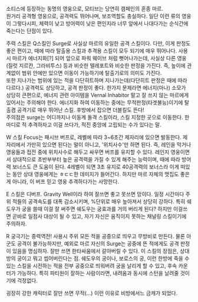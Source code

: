 소티스에 등장하는 동명의 영웅으로, 모티브는 당연히 캠페인의 혼종 마르.  
원거리 공격형 영웅으로, 공격력도 뛰어나며, 보조역할도 충실하다. 일단 이런 류의 영웅이 그렇다시피, 체력이 낮고 방어력이 낮은 편인지라
너무 앞에서 나대다가는 순식간에 죽는다는 단점이 있다.

주력 스킬은 Q스킬인 Surge로 사실상 마르의 유일한 공격 스킬이다. 다만, 이게 판정도 좋은 편이고, 때에 따라 탈출용 스킬과 추격용
스킬이 모두 되기에 매우 뛰어나다. 사용시 마르가 에너지화[?] 되어 앞으로 파워 웨이브 처럼 뻣어나가는데, 사실상 다른 영웅(질럿 지르칸,
그라비투스) 등과 비슷한 텔레포트와 비슷한 판정을 가진다. 즉, 높이에 관계없이 범위 안에만 있으면 이동이 가능하기에 탈출기로의 의미도
가진다.  
또한 지나가는 범위에 있는 적을 다단히트하며 지나가는데(다단히트 판정은 때에 따라 다르다.) 공격력도 상당하고, 공격 판정이 좋다. 한가지
문제라면 에너지(마나) 소모가 상당히 큰편으로, 에너지 관련 아이템을 Vernal Inhabitor 말고 잘 쓰지 않는 마르에게 있어서는
주의해야 한다. 에너지화 하여 이동하는 중에는 무적판정(타겟불능)이기에 탈출겸 공격기로 매우 뛰어난 스킬. 후방에서 잡으면 더블킬도 뜬다!  
주의점은 surge는 어디까지나 이동계 돌격 스킬이라, 스킬 지정한 곳으로 이동한다. 한마디로 적 추격하자고 이걸 쓰다가, 적진 중앙에
고립되는 수가 있다는 말.

W 스킬 Focus는 패시브 버프로, 레벨에 따라 3~6초간 제자리에 있으면 발동한다. 제자리에서 가만히 있으면 된다는 말이 아니고,
'위치사수'만 하면 된다. 즉, 레인을 막거나 영웅들과 접전 중에 위치사수로 해두고 싸우면 버프를 유지할 수 있다. 레인지 영웅이면서
상대적으로 초반부부터 높은 공격력을 가질 수 있게 해주는 능력이며, 때에 따라 방어력 보너스도 큰 도움이 된다. 4레벨이 되면 3초 유지로
40공격력의 보너스라 이게 떠있는 동안 상대 영웅에게는 ㅎㄷㄷ한 데미지가 들어간다. 하지만 마르 자체의 맷집도 좋은게 아니라, 이 버프 믿고
영웅 추격하다가는 사망한다.  

E 스킬은 디버프. Gravity Well이라 하여 잘쓰면 좋고 못쓰면 망이다. 일정 시간마다 주위 적들의 공격속도를 대폭 감소시키며,
%단위로 매우 높아져서 상당히 강하다. 특히 쉐도우가 궁을 쓸때 이걸 잘 써주면 쉐도우는 궁효과를 거의 버리게 된다? 하지만 이걸쓰면 곧바로
일점사 대상이 될 수 있고, 자기 자신은 움직이지 못하는 채널링 스킬이기에 주의하자.  

R 궁극기는 중력역전! 사용시 주위 모든 적을 공중으로 띄우고 무방비로 만든다. 물론 아군도 공격이 불가능하지만, 예외로 마르 자신의
Surge는 공중에 뜬 적에게도 공격 판정이 있음을 명심하자. 잘만 쓰면 한타싸움에서 갈아버릴 수 있다. 이 스킬의 장점은, 상대방의 궁이고
뭐고 씹어버린다는 점. 쉐도우의 궁이나, 보로스의 궁, 이런 한방에 죽을 수 있는 스킬을 시전하는 적을 전부 공중으로 띄워버려 궁을 날리게
할 수 있고, 후속 카운터가 가능하다. 특히 파티원이 잘하는 사람이라면, 내려옴과 동시에 스턴을 날려줄 것이기에 걱정없다.  

굉장히 강한 캐릭터로 잘만 쓰면 무적(…) 이런 이유로 비방에서느 금캐가 되었다.  

